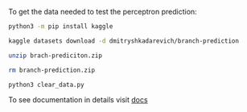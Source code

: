 To get the data needed to test the perceptron prediction:
```bash
python3 -m pip install kaggle

kaggle datasets download -d dmitryshkadarevich/branch-prediction

unzip brach-prediciton.zip

rm branch-prediction.zip

python3 clear_data.py
```

To see documentation in details visit [docs](docs/README.md)
